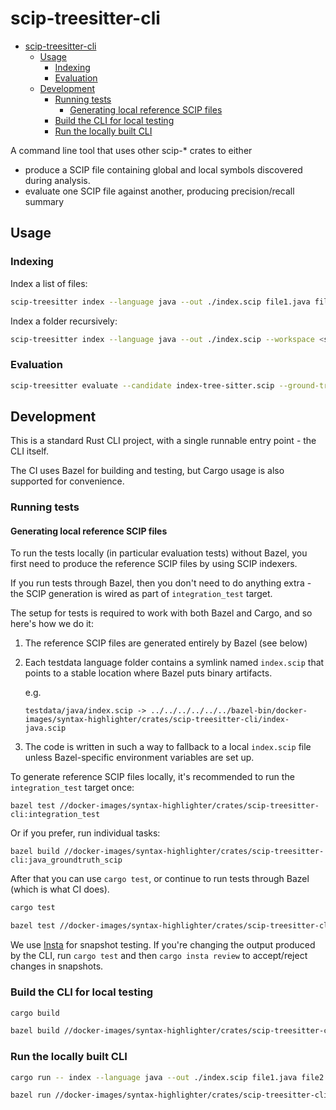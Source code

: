 # scip-treesitter-cli

<!--toc:start-->
- [scip-treesitter-cli](#scip-treesitter-cli)
  - [Usage](#usage)
    - [Indexing](#indexing)
    - [Evaluation](#evaluation)
  - [Development](#development)
    - [Running tests](#running-tests)
      - [Generating local reference SCIP files](#generating-local-reference-scip-files)
    - [Build the CLI for local testing](#build-the-cli-for-local-testing)
    - [Run the locally built CLI](#run-the-locally-built-cli)
<!--toc:end-->

A command line tool that uses other scip-* crates to either

- produce a SCIP file containing global and local symbols discovered during analysis.
- evaluate one SCIP file against another, producing precision/recall summary

## Usage

### Indexing

Index a list of files:

```bash
scip-treesitter index --language java --out ./index.scip file1.java file2.java ...
```

Index a folder recursively:

```bash
scip-treesitter index --language java --out ./index.scip --workspace <some-folder>
```
### Evaluation

```bash
scip-treesitter evaluate --candidate index-tree-sitter.scip --ground-truth index.scip
```

## Development

This is a standard Rust CLI project, with a single runnable entry point - the CLI itself.

The CI uses Bazel for building and testing,
but Cargo usage is also supported for convenience.

### Running tests

#### Generating local reference SCIP files

To run the tests locally (in particular evaluation tests) without Bazel, you first need to produce the reference SCIP files
by using SCIP indexers.

If you run tests through Bazel, then you don't need to do anything extra - the
SCIP generation is wired as part of `integration_test` target.

The setup for tests is required to work with both Bazel and Cargo, and so here's how we do it:

1. The reference SCIP files are generated entirely by Bazel (see below)
2. Each testdata language folder contains a symlink named `index.scip` that
   points to a stable location where Bazel puts binary artifacts.

   e.g.

   ```
   testdata/java/index.scip -> ../../../../../../bazel-bin/docker-images/syntax-highlighter/crates/scip-treesitter-cli/index-java.scip
   ```
3. The code is written in such a way to fallback to a local `index.scip` file unless
   Bazel-specific environment variables are set up.

To generate reference SCIP files locally, it's recommended to run the `integration_test` target
once:

```
bazel test //docker-images/syntax-highlighter/crates/scip-treesitter-cli:integration_test
```

Or if you prefer, run individual tasks:

```
bazel build //docker-images/syntax-highlighter/crates/scip-treesitter-cli:java_groundtruth_scip
```

After that you can use `cargo test`, or continue to run tests through Bazel (which is what
CI does).


```bash
cargo test
```

```bash
bazel test //docker-images/syntax-highlighter/crates/scip-treesitter-cli:all
```

We use [Insta](https://insta.rs/) for snapshot testing.
If you're changing the output produced by the CLI,
run `cargo test` and then `cargo insta review`
to accept/reject changes in snapshots.

### Build the CLI for local testing

```bash
cargo build
```

```bash
bazel build //docker-images/syntax-highlighter/crates/scip-treesitter-cli
```

### Run the locally built CLI

```bash
cargo run -- index --language java --out ./index.scip file1.java file2.java ...
```

```bash
bazel run //docker-images/syntax-highlighter/crates/scip-treesitter-cli -- index --language java --out ./index.scip file1.java file2.java ...
```
